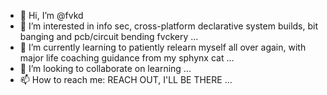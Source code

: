 - 👋 Hi, I’m @fvkd
- 👀 I’m interested in info sec, cross-platform declarative system builds, bit banging and pcb/circuit bending fvckery ...
- 🌱 I’m currently learning to patiently relearn myself all over again, with major life coaching guidance from my sphynx cat ...
- 💞️ I’m looking to collaborate on learning ...
- 📫 How to reach me: REACH OUT, I'LL BE THERE ...

<!---
fvkd/fvkd is a ✨ special ✨ repository because its `README.md` (this file) appears on your GitHub profile.
You can click the Preview link to take a look at your changes.
--->
